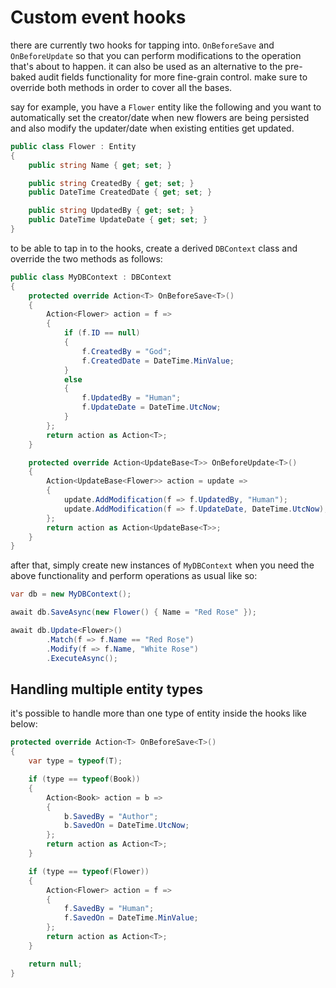 # Custom event hooks

there are currently two hooks for tapping into. `OnBeforeSave` and `OnBeforeUpdate` so that you can perform modifications to the operation that's about to happen. 
it can also be used as an alternative to the pre-baked audit fields functionality for more fine-grain control. make sure to override both methods in order to cover all the bases.

say for example, you have a `Flower` entity like the following and you want to automatically set the creator/date when new flowers are being persisted and also modify the updater/date when existing entities get updated.
```csharp
public class Flower : Entity
{
    public string Name { get; set; }

    public string CreatedBy { get; set; }
    public DateTime CreatedDate { get; set; }

    public string UpdatedBy { get; set; }
    public DateTime UpdateDate { get; set; }
}
```
to be able to tap in to the hooks, create a derived `DBContext` class and override the two methods as follows:
```csharp
public class MyDBContext : DBContext
{
    protected override Action<T> OnBeforeSave<T>()
    {
        Action<Flower> action = f =>
        {
            if (f.ID == null)
            {
                f.CreatedBy = "God";
                f.CreatedDate = DateTime.MinValue;
            }
            else
            {
                f.UpdatedBy = "Human";
                f.UpdateDate = DateTime.UtcNow;
            }
        };
        return action as Action<T>;
    }

    protected override Action<UpdateBase<T>> OnBeforeUpdate<T>()
    {
        Action<UpdateBase<Flower>> action = update =>
        {
            update.AddModification(f => f.UpdatedBy, "Human");
            update.AddModification(f => f.UpdateDate, DateTime.UtcNow);
        };
        return action as Action<UpdateBase<T>>;
    }
}
```
after that, simply create new instances of `MyDBContext` when you need the above functionality and perform operations as usual like so:
```csharp
var db = new MyDBContext();

await db.SaveAsync(new Flower() { Name = "Red Rose" });

await db.Update<Flower>()
        .Match(f => f.Name == "Red Rose")
        .Modify(f => f.Name, "White Rose")
        .ExecuteAsync();
```

## Handling multiple entity types

it's possible to handle more than one type of entity inside the hooks like below:
```csharp
protected override Action<T> OnBeforeSave<T>()
{
    var type = typeof(T);

    if (type == typeof(Book))
    {
        Action<Book> action = b =>
        {
            b.SavedBy = "Author";
            b.SavedOn = DateTime.UtcNow;
        };
        return action as Action<T>;
    }

    if (type == typeof(Flower))
    {
        Action<Flower> action = f =>
        {
            f.SavedBy = "Human";
            f.SavedOn = DateTime.MinValue;
        };
        return action as Action<T>;
    }

    return null;
}
```
